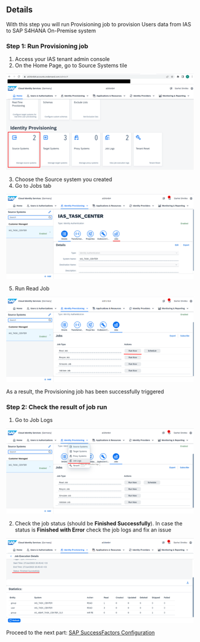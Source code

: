 ## Details

With this step you will run Provisioning job to provision Users data from IAS to SAP S4HANA On-Premise system


### Step 1: Run Provisioning job

1. Access your IAS tenant admin console
2. On the Home Page, go to Source Systems tile

![Source Systems tile](./Images/1.2.1.png "Source Systems tile")

3. Choose the Source system you created 
4. Go to Jobs tab

![Jobs tab](./Images/1.4.1.png "Jobs tab")

5. Run Read Job

![Jobs tab](./Images/1.5.1.png "Jobs tab")

As a result, the Provisioning job has been successfully triggered


### Step 2: Check the result of job run

1. Go to Job Logs

![Job logs](./Images/2.1.1.png "Job logs")

2. Check the job status (should be **Finished Successfully**). In case the status is **Finished with Error** check the job logs and fix an issue 

![Result](./Images/2.2.1.png "Result")


Proceed to the next part: [SAP SuccessFactors Configuration](https://github.com/Sereg20/Task_Center/blob/master/SF_config/README.md)
